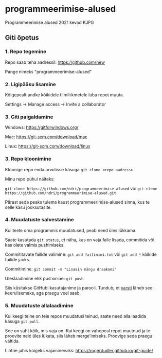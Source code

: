 # programmeerimise-alused
Programmeerimise alused 2021 kevad KJPG

## Giti õpetus
### 1. Repo tegemine
Repo saab teha aadressil: https://github.com/new

Pange nimeks "programmeerimise-alused"

### 2. Ligipääsu lisamine
Kõigepealt andke kõikidele tiimiliikmetele luba repot muuta.

Settings -> Manage access -> Invite a collaborator 

### 3. Giti paigaldamine
Windows: https://gitforwindows.org/

Mac: https://git-scm.com/download/mac

Linux: https://git-scm.com/download/linux

### 3. Repo kloonimine
Kloonige repo enda arvutisse käsuga `git clone <repo aadress>`

Minu repo puhul näiteks:

`git clone https://github.com/ndri/programmeerimise-alused` või `git clone https://github.com/ndri/programmeerimise-alused.git`

Pärast seda peaks tulema kaust programmeerimise-alused sinna, kus te selle käsu jooksutasite.

### 4. Muudatuste salvestamine
Kui teete oma programmis muudatused, peab need üles lükkama.

Saate kasutada `git status`, et näha, kas on vaja faile lisada, commitida või kas olete valmis pushimiseks.

Commititavate failide valimine: `git add failinimi.txt` või `git add *` kõikide failide jaoks.

Commitimine: `git commit -m "Lisasin mängu draakoni"`

Üleslaadimine ehk pushimine: `git push`

Siis küsitakse GitHubi kasutajanime ja parooli. Tundub, et [varsti](https://github.blog/2020-12-15-token-authentication-requirements-for-git-operations/) läheb see keerulisemaks, aga praegu veel saab.

### 5. Muudatuste allalaadimine
Kui keegi teine on teie repos muudatusi teinud, saate need alla laadida käsuga `git pull`.

See on suht kõik, mis vaja on. Kui keegi on vahepeal repot muutnud ja te proovite neid üles lükata, siis läheb merge'imiseks. Proovige seda praegu vältida.

Lihtne juhis kõigeks vajaminevaks: https://rogerdudler.github.io/git-guide/
